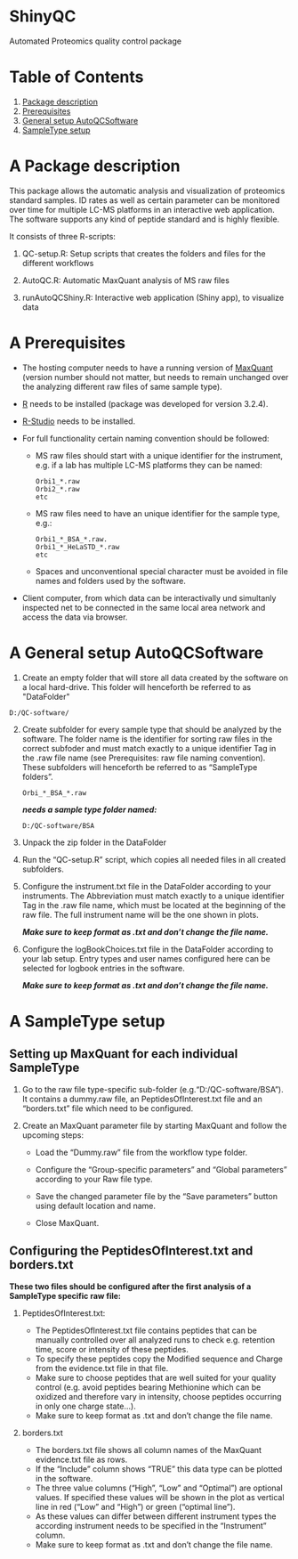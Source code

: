 # ShinyQC
Automated Proteomics quality control package

# Table of Contents
1. [Package description](#head1)
2. [Prerequisites](#head2)
3. [General setup AutoQCSoftware](#head3)
4. [SampleType setup](#head4)

# <a name="head1"></a>A Package description


This package allows the automatic analysis and visualization of proteomics standard samples. ID rates as well as certain parameter can be monitored over time for multiple LC-MS platforms in an interactive web application. The software supports any kind of peptide standard and is highly flexible.

It consists of three R-scripts: 

1.  QC-setup.R: Setup scripts that creates the folders and files for the different workflows

2.	AutoQC.R: Automatic MaxQuant analysis of MS raw files

3.	runAutoQCShiny.R: Interactive web application (Shiny app), to visualize data


# <a name="head2"></a>A Prerequisites


*  The hosting computer needs to have a running version of [MaxQuant](http://www.coxdocs.org/doku.php?id=maxquant:common:download_and_installation) (version number should not matter, but needs to remain unchanged over the analyzing different raw files of same sample type).

*	[R](https://cran.r-project.org/bin/windows/base/) needs to be installed (package was developed for version 3.2.4).

*	[R-Studio](https://www.rstudio.com/products/rstudio/download/) needs to be installed.

*	For full functionality certain naming convention should be followed:

    +	MS raw files should start with a unique identifier for the instrument, e.g. if a lab has multiple LC-MS platforms they can be named:

        ```
        Orbi1_*.raw
        Orbi2_*.raw
        etc
        ```

    + MS raw files need to have an unique identifier for the sample type, e.g.:

        ```
        Orbi1_*_BSA_*.raw.
        Orbi1_*_HeLaSTD_*.raw
        etc
        ```
    +	Spaces and unconventional special character must be avoided in file names and folders used by the software.

*	Client computer, from which data can be interactivally und simultanly inspected net to be connected in the same local area network and access the data via browser.


# <a name="head3"></a>A General setup AutoQCSoftware

1.  Create an empty folder that will store all data created by the software on a local hard-drive. This folder will henceforth be referred to as "DataFolder"
```
D:/QC-software/
```
  
2.	Create subfolder for every sample type that should be analyzed by the software. The folder name is the identifier for sorting raw files in the correct subfoder and must match exactly to a unique identifier Tag in the .raw file name (see Prerequisites: raw file naming convention). These subfolders will henceforth be referred to as “SampleType folders”.
      
    ```
    Orbi_*_BSA_*.raw
    ```
    ***needs a sample type folder named:***
    ```
    D:/QC-software/BSA
    ```


3.	Unpack the zip folder in the DataFolder

4.	Run the “QC-setup.R” script, which copies all needed files in all created subfolders.

5.	Configure the instrument.txt file in the DataFolder according to your instruments. The Abbreviation must match exactly to a unique identifier Tag in the .raw file name, which must be located at the beginning of the raw file. The full instrument name will be the one shown in plots.

      ***Make sure to keep format as .txt and don’t change the file name.***

6.	Configure the logBookChoices.txt file in the DataFolder according to your lab setup. Entry types and user names configured here can be selected for logbook entries in the software.

      ***Make sure to keep format as .txt and don’t change the file name.***


# <a name="head4"></a>A SampleType setup

## Setting up MaxQuant for each individual SampleType

1.  Go to the raw file type-specific sub-folder (e.g.“D:/QC-software/BSA”). It contains a dummy.raw file, an PeptidesOfInterest.txt file and an “borders.txt” file which need to be configured.

2.	Create an MaxQuant parameter file by starting MaxQuant and follow the upcoming steps:

    +	Load the “Dummy.raw” file from the workflow type folder.
    
    +	Configure the “Group-specific parameters” and “Global parameters” according to your Raw file type.
    
    +	Save the changed parameter file by the “Save parameters” button using default location and name.
    
    +	Close MaxQuant.
    
## Configuring the PeptidesOfInterest.txt and borders.txt

**These two files should be configured after the first analysis of a SampleType specific raw file:**


1.  PeptidesOfInterest.txt:

    +	The PeptidesOfInterest.txt file contains peptides that can be manually controlled over all analyzed runs to check e.g. retention time, score or intensity of these peptides.
    +	To specify these peptides copy the Modified sequence and Charge from the evidence.txt file in that file.
    +	Make sure to choose peptides that are well suited for your quality control (e.g. avoid peptides bearing Methionine which can be oxidized and therefore vary in intensity, choose peptides occurring in only one charge state…).
    +	Make sure to keep format as .txt and don’t change the file name.

2.	borders.txt

    +	The borders.txt file shows all column names of the MaxQuant evidence.txt file as rows.
    +	If the “Include” column shows “TRUE” this data type can be plotted in the software.
    +	The three value columns (“High”, “Low” and “Optimal”) are optional values. If specified these values will be shown in the plot as vertical line in red (“Low” and “High”) or green (“optimal line”).
    +	As these values can differ between different instrument types the according instrument needs to be specified in the “Instrument” column.
    +	Make sure to keep format as .txt and don’t change the file name.
